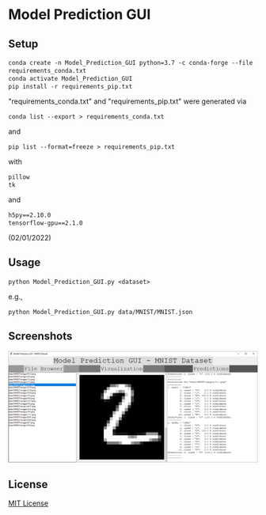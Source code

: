Model Prediction GUI
====================

Setup
-----

```
conda create -n Model_Prediction_GUI python=3.7 -c conda-forge --file requirements_conda.txt
conda activate Model_Prediction_GUI
pip install -r requirements_pip.txt
```


"requirements_conda.txt" and "requirements_pip.txt" were generated via

```
conda list --export > requirements_conda.txt
```

and

```
pip list --format=freeze > requirements_pip.txt
```

with

```
pillow
tk
```

and

```
h5py==2.10.0
tensorflow-gpu==2.1.0
```

(02/01/2022)




Usage
-----

```
python Model_Prediction_GUI.py <dataset>
```

e.g.,

```
python Model_Prediction_GUI.py data/MNIST/MNIST.json
```


Screenshots
-----------

![Model Prediction GUI screenshot](doc/Model_Prediction_GUI_screenshot.png "Model Prediction GUI screenshot")


License
-------

[MIT License](LICENSE.txt)


